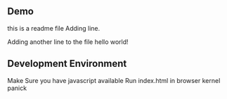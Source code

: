 ## Demo
this is a readme file
Adding line.

Adding another line to the file
hello world!
## Development Environment

Make Sure you have javascript available 
Run index.html in browser
kernel panick
